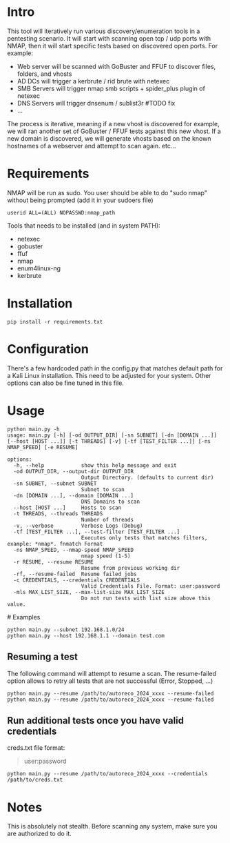 # Intro
This tool will iteratively run various discovery/enumeration tools in a pentesting scenario.
It will start with scanning open tcp / udp ports with NMAP, then it will start specific tests based on discovered open ports.
For example:
- Web server will be scanned with GoBuster and FFUF to discover files, folders, and vhosts
- AD DCs will trigger a kerbrute / rid brute with netexec
- SMB Servers will trigger nmap smb scripts + spider_plus plugin of netexec
- DNS Servers will trigger dnsenum / sublist3r #TODO fix
- ...

The process is iterative, meaning if a new vhost is discovered for example, we will ran another set of GoBuster / FFUF tests against this new vhost.
If a new domain is discovered, we will generate vhosts based on the known hostnames of a webserver and attempt to scan again.
etc...

# Requirements
NMAP will be run as sudo. You user should be able to do "sudo nmap" without being prompted (add it in your sudoers file)
```
userid ALL=(ALL) NOPASSWD:nmap_path
```

Tools that needs to be installed (and in system PATH):
- netexec
- gobuster
- ffuf
- nmap
- enum4linux-ng
- kerbrute

# Installation
```
pip install -r requirements.txt
```

# Configuration
There's a few hardcoded path in the config.py that matches default path for a Kali Linux installation. This need to be adjusted for your system.
Other options can also be fine tuned in this file.

# Usage

```
python main.py -h
usage: main.py [-h] [-od OUTPUT_DIR] [-sn SUBNET] [-dn [DOMAIN ...]] [--host [HOST ...]] [-t THREADS] [-v] [-tf [TEST_FILTER ...]] [-ns NMAP_SPEED] [-e RESUME]

options:
  -h, --help            show this help message and exit
  -od OUTPUT_DIR, --output-dir OUTPUT_DIR
                        Output Directory. (defaults to current dir)
  -sn SUBNET, --subnet SUBNET
                        Subnet to scan
  -dn [DOMAIN ...], --domain [DOMAIN ...]
                        DNS Domains to scan
  --host [HOST ...]     Hosts to scan
  -t THREADS, --threads THREADS
                        Number of threads
  -v, --verbose         Verbose Logs (Debug)
  -tf [TEST_FILTER ...], --test-filter [TEST_FILTER ...]
                        Executes only tests that matches filters, example: *nmap*. fnmatch Format
  -ns NMAP_SPEED, --nmap-speed NMAP_SPEED
                        nmap speed (1-5)
  -r RESUME, --resume RESUME
                        Resume from previous working dir
  -rf, --resume-failed  Resume failed jobs
  -c CREDENTIALS, --credentials CREDENTIALS
                        Valid Credentials File. Format: user:password
  -mls MAX_LIST_SIZE, --max-list-size MAX_LIST_SIZE
                        Do not run tests with list size above this value.  
```

# Examples
```
python main.py --subnet 192.168.1.0/24
python main.py --host 192.168.1.1 --domain test.com
```

## Resuming a test
The following command will attempt to resume a scan. The resume-failed option allows to retry all tests that are not successful (Error, Stopped, ...)
```
python main.py --resume /path/to/autoreco_2024_xxxx --resume-failed
python main.py --resume /path/to/autoreco_2024_xxxx --resume-failed
```

## Run additional tests once you have valid credentials
creds.txt file format:
>user:password
```
python main.py --resume /path/to/autoreco_2024_xxxx --credentials /path/to/creds.txt
```

# Notes
This is absolutely not stealth. Before scanning any system, make sure you are authorized to do it.